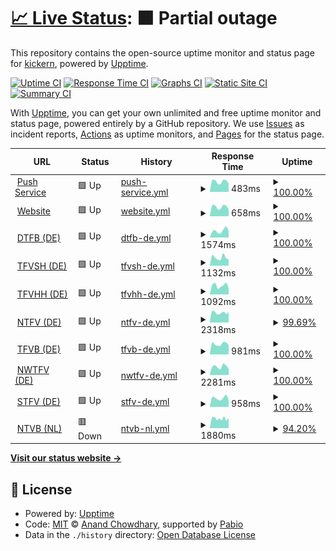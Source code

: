 # [📈 Live Status](https://status.kickern.app): <!--live status--> **🟧 Partial outage**

This repository contains the open-source uptime monitor and status page for [kickern](https://status.kickern.app), powered by [Upptime](https://github.com/upptime/upptime).

[![Uptime CI](https://github.com/kickern/status/workflows/Uptime%20CI/badge.svg)](https://github.com/kickern/status/actions?query=workflow%3A%22Uptime+CI%22)
[![Response Time CI](https://github.com/kickern/status/workflows/Response%20Time%20CI/badge.svg)](https://github.com/kickern/status/actions?query=workflow%3A%22Response+Time+CI%22)
[![Graphs CI](https://github.com/kickern/status/workflows/Graphs%20CI/badge.svg)](https://github.com/kickern/status/actions?query=workflow%3A%22Graphs+CI%22)
[![Static Site CI](https://github.com/kickern/status/workflows/Static%20Site%20CI/badge.svg)](https://github.com/kickern/status/actions?query=workflow%3A%22Static+Site+CI%22)
[![Summary CI](https://github.com/kickern/status/workflows/Summary%20CI/badge.svg)](https://github.com/kickern/status/actions?query=workflow%3A%22Summary+CI%22)

With [Upptime](https://upptime.js.org), you can get your own unlimited and free uptime monitor and status page, powered entirely by a GitHub repository. We use [Issues](https://github.com/kickern/status/issues) as incident reports, [Actions](https://github.com/kickern/status/actions) as uptime monitors, and [Pages](https://status.kickern.app) for the status page.

<!--start: status pages-->
<!-- This summary is generated by Upptime (https://github.com/upptime/upptime) -->
<!-- Do not edit this manually, your changes will be overwritten -->
<!-- prettier-ignore -->
| URL | Status | History | Response Time | Uptime |
| --- | ------ | ------- | ------------- | ------ |
| <img alt="" src="https://icons.duckduckgo.com/ip3/push.kickern.online.ico" height="13"> [Push Service](https://push.kickern.online/health) | 🟩 Up | [push-service.yml](https://github.com/kickern/status/commits/HEAD/history/push-service.yml) | <details><summary><img alt="Response time graph" src="./graphs/push-service/response-time-week.png" height="20"> 483ms</summary><br><a href="https://status.kickern.app/history/push-service"><img alt="Response time 458" src="https://img.shields.io/endpoint?url=https%3A%2F%2Fraw.githubusercontent.com%2Fkickern%2Fstatus%2FHEAD%2Fapi%2Fpush-service%2Fresponse-time.json"></a><br><a href="https://status.kickern.app/history/push-service"><img alt="24-hour response time 391" src="https://img.shields.io/endpoint?url=https%3A%2F%2Fraw.githubusercontent.com%2Fkickern%2Fstatus%2FHEAD%2Fapi%2Fpush-service%2Fresponse-time-day.json"></a><br><a href="https://status.kickern.app/history/push-service"><img alt="7-day response time 483" src="https://img.shields.io/endpoint?url=https%3A%2F%2Fraw.githubusercontent.com%2Fkickern%2Fstatus%2FHEAD%2Fapi%2Fpush-service%2Fresponse-time-week.json"></a><br><a href="https://status.kickern.app/history/push-service"><img alt="30-day response time 445" src="https://img.shields.io/endpoint?url=https%3A%2F%2Fraw.githubusercontent.com%2Fkickern%2Fstatus%2FHEAD%2Fapi%2Fpush-service%2Fresponse-time-month.json"></a><br><a href="https://status.kickern.app/history/push-service"><img alt="1-year response time 458" src="https://img.shields.io/endpoint?url=https%3A%2F%2Fraw.githubusercontent.com%2Fkickern%2Fstatus%2FHEAD%2Fapi%2Fpush-service%2Fresponse-time-year.json"></a></details> | <details><summary><a href="https://status.kickern.app/history/push-service">100.00%</a></summary><a href="https://status.kickern.app/history/push-service"><img alt="All-time uptime 99.70%" src="https://img.shields.io/endpoint?url=https%3A%2F%2Fraw.githubusercontent.com%2Fkickern%2Fstatus%2FHEAD%2Fapi%2Fpush-service%2Fuptime.json"></a><br><a href="https://status.kickern.app/history/push-service"><img alt="24-hour uptime 100.00%" src="https://img.shields.io/endpoint?url=https%3A%2F%2Fraw.githubusercontent.com%2Fkickern%2Fstatus%2FHEAD%2Fapi%2Fpush-service%2Fuptime-day.json"></a><br><a href="https://status.kickern.app/history/push-service"><img alt="7-day uptime 100.00%" src="https://img.shields.io/endpoint?url=https%3A%2F%2Fraw.githubusercontent.com%2Fkickern%2Fstatus%2FHEAD%2Fapi%2Fpush-service%2Fuptime-week.json"></a><br><a href="https://status.kickern.app/history/push-service"><img alt="30-day uptime 98.16%" src="https://img.shields.io/endpoint?url=https%3A%2F%2Fraw.githubusercontent.com%2Fkickern%2Fstatus%2FHEAD%2Fapi%2Fpush-service%2Fuptime-month.json"></a><br><a href="https://status.kickern.app/history/push-service"><img alt="1-year uptime 99.70%" src="https://img.shields.io/endpoint?url=https%3A%2F%2Fraw.githubusercontent.com%2Fkickern%2Fstatus%2FHEAD%2Fapi%2Fpush-service%2Fuptime-year.json"></a></details>
| <img alt="" src="https://icons.duckduckgo.com/ip3/kickern.app.ico" height="13"> [Website](https://kickern.app) | 🟩 Up | [website.yml](https://github.com/kickern/status/commits/HEAD/history/website.yml) | <details><summary><img alt="Response time graph" src="./graphs/website/response-time-week.png" height="20"> 658ms</summary><br><a href="https://status.kickern.app/history/website"><img alt="Response time 604" src="https://img.shields.io/endpoint?url=https%3A%2F%2Fraw.githubusercontent.com%2Fkickern%2Fstatus%2FHEAD%2Fapi%2Fwebsite%2Fresponse-time.json"></a><br><a href="https://status.kickern.app/history/website"><img alt="24-hour response time 491" src="https://img.shields.io/endpoint?url=https%3A%2F%2Fraw.githubusercontent.com%2Fkickern%2Fstatus%2FHEAD%2Fapi%2Fwebsite%2Fresponse-time-day.json"></a><br><a href="https://status.kickern.app/history/website"><img alt="7-day response time 658" src="https://img.shields.io/endpoint?url=https%3A%2F%2Fraw.githubusercontent.com%2Fkickern%2Fstatus%2FHEAD%2Fapi%2Fwebsite%2Fresponse-time-week.json"></a><br><a href="https://status.kickern.app/history/website"><img alt="30-day response time 602" src="https://img.shields.io/endpoint?url=https%3A%2F%2Fraw.githubusercontent.com%2Fkickern%2Fstatus%2FHEAD%2Fapi%2Fwebsite%2Fresponse-time-month.json"></a><br><a href="https://status.kickern.app/history/website"><img alt="1-year response time 604" src="https://img.shields.io/endpoint?url=https%3A%2F%2Fraw.githubusercontent.com%2Fkickern%2Fstatus%2FHEAD%2Fapi%2Fwebsite%2Fresponse-time-year.json"></a></details> | <details><summary><a href="https://status.kickern.app/history/website">100.00%</a></summary><a href="https://status.kickern.app/history/website"><img alt="All-time uptime 99.89%" src="https://img.shields.io/endpoint?url=https%3A%2F%2Fraw.githubusercontent.com%2Fkickern%2Fstatus%2FHEAD%2Fapi%2Fwebsite%2Fuptime.json"></a><br><a href="https://status.kickern.app/history/website"><img alt="24-hour uptime 100.00%" src="https://img.shields.io/endpoint?url=https%3A%2F%2Fraw.githubusercontent.com%2Fkickern%2Fstatus%2FHEAD%2Fapi%2Fwebsite%2Fuptime-day.json"></a><br><a href="https://status.kickern.app/history/website"><img alt="7-day uptime 100.00%" src="https://img.shields.io/endpoint?url=https%3A%2F%2Fraw.githubusercontent.com%2Fkickern%2Fstatus%2FHEAD%2Fapi%2Fwebsite%2Fuptime-week.json"></a><br><a href="https://status.kickern.app/history/website"><img alt="30-day uptime 99.34%" src="https://img.shields.io/endpoint?url=https%3A%2F%2Fraw.githubusercontent.com%2Fkickern%2Fstatus%2FHEAD%2Fapi%2Fwebsite%2Fuptime-month.json"></a><br><a href="https://status.kickern.app/history/website"><img alt="1-year uptime 99.89%" src="https://img.shields.io/endpoint?url=https%3A%2F%2Fraw.githubusercontent.com%2Fkickern%2Fstatus%2FHEAD%2Fapi%2Fwebsite%2Fuptime-year.json"></a></details>
| <img alt="" src="https://icons.duckduckgo.com/ip3/dtfb.de.ico" height="13"> [DTFB (DE)](https://dtfb.de) | 🟩 Up | [dtfb-de.yml](https://github.com/kickern/status/commits/HEAD/history/dtfb-de.yml) | <details><summary><img alt="Response time graph" src="./graphs/dtfb-de/response-time-week.png" height="20"> 1574ms</summary><br><a href="https://status.kickern.app/history/dtfb-de"><img alt="Response time 1232" src="https://img.shields.io/endpoint?url=https%3A%2F%2Fraw.githubusercontent.com%2Fkickern%2Fstatus%2FHEAD%2Fapi%2Fdtfb-de%2Fresponse-time.json"></a><br><a href="https://status.kickern.app/history/dtfb-de"><img alt="24-hour response time 1531" src="https://img.shields.io/endpoint?url=https%3A%2F%2Fraw.githubusercontent.com%2Fkickern%2Fstatus%2FHEAD%2Fapi%2Fdtfb-de%2Fresponse-time-day.json"></a><br><a href="https://status.kickern.app/history/dtfb-de"><img alt="7-day response time 1574" src="https://img.shields.io/endpoint?url=https%3A%2F%2Fraw.githubusercontent.com%2Fkickern%2Fstatus%2FHEAD%2Fapi%2Fdtfb-de%2Fresponse-time-week.json"></a><br><a href="https://status.kickern.app/history/dtfb-de"><img alt="30-day response time 1252" src="https://img.shields.io/endpoint?url=https%3A%2F%2Fraw.githubusercontent.com%2Fkickern%2Fstatus%2FHEAD%2Fapi%2Fdtfb-de%2Fresponse-time-month.json"></a><br><a href="https://status.kickern.app/history/dtfb-de"><img alt="1-year response time 1232" src="https://img.shields.io/endpoint?url=https%3A%2F%2Fraw.githubusercontent.com%2Fkickern%2Fstatus%2FHEAD%2Fapi%2Fdtfb-de%2Fresponse-time-year.json"></a></details> | <details><summary><a href="https://status.kickern.app/history/dtfb-de">100.00%</a></summary><a href="https://status.kickern.app/history/dtfb-de"><img alt="All-time uptime 99.99%" src="https://img.shields.io/endpoint?url=https%3A%2F%2Fraw.githubusercontent.com%2Fkickern%2Fstatus%2FHEAD%2Fapi%2Fdtfb-de%2Fuptime.json"></a><br><a href="https://status.kickern.app/history/dtfb-de"><img alt="24-hour uptime 100.00%" src="https://img.shields.io/endpoint?url=https%3A%2F%2Fraw.githubusercontent.com%2Fkickern%2Fstatus%2FHEAD%2Fapi%2Fdtfb-de%2Fuptime-day.json"></a><br><a href="https://status.kickern.app/history/dtfb-de"><img alt="7-day uptime 100.00%" src="https://img.shields.io/endpoint?url=https%3A%2F%2Fraw.githubusercontent.com%2Fkickern%2Fstatus%2FHEAD%2Fapi%2Fdtfb-de%2Fuptime-week.json"></a><br><a href="https://status.kickern.app/history/dtfb-de"><img alt="30-day uptime 99.93%" src="https://img.shields.io/endpoint?url=https%3A%2F%2Fraw.githubusercontent.com%2Fkickern%2Fstatus%2FHEAD%2Fapi%2Fdtfb-de%2Fuptime-month.json"></a><br><a href="https://status.kickern.app/history/dtfb-de"><img alt="1-year uptime 99.99%" src="https://img.shields.io/endpoint?url=https%3A%2F%2Fraw.githubusercontent.com%2Fkickern%2Fstatus%2FHEAD%2Fapi%2Fdtfb-de%2Fuptime-year.json"></a></details>
| <img alt="" src="https://icons.duckduckgo.com/ip3/tfvsh.de.ico" height="13"> [TFVSH (DE)](https://tfvsh.de) | 🟩 Up | [tfvsh-de.yml](https://github.com/kickern/status/commits/HEAD/history/tfvsh-de.yml) | <details><summary><img alt="Response time graph" src="./graphs/tfvsh-de/response-time-week.png" height="20"> 1132ms</summary><br><a href="https://status.kickern.app/history/tfvsh-de"><img alt="Response time 1116" src="https://img.shields.io/endpoint?url=https%3A%2F%2Fraw.githubusercontent.com%2Fkickern%2Fstatus%2FHEAD%2Fapi%2Ftfvsh-de%2Fresponse-time.json"></a><br><a href="https://status.kickern.app/history/tfvsh-de"><img alt="24-hour response time 901" src="https://img.shields.io/endpoint?url=https%3A%2F%2Fraw.githubusercontent.com%2Fkickern%2Fstatus%2FHEAD%2Fapi%2Ftfvsh-de%2Fresponse-time-day.json"></a><br><a href="https://status.kickern.app/history/tfvsh-de"><img alt="7-day response time 1132" src="https://img.shields.io/endpoint?url=https%3A%2F%2Fraw.githubusercontent.com%2Fkickern%2Fstatus%2FHEAD%2Fapi%2Ftfvsh-de%2Fresponse-time-week.json"></a><br><a href="https://status.kickern.app/history/tfvsh-de"><img alt="30-day response time 1127" src="https://img.shields.io/endpoint?url=https%3A%2F%2Fraw.githubusercontent.com%2Fkickern%2Fstatus%2FHEAD%2Fapi%2Ftfvsh-de%2Fresponse-time-month.json"></a><br><a href="https://status.kickern.app/history/tfvsh-de"><img alt="1-year response time 1116" src="https://img.shields.io/endpoint?url=https%3A%2F%2Fraw.githubusercontent.com%2Fkickern%2Fstatus%2FHEAD%2Fapi%2Ftfvsh-de%2Fresponse-time-year.json"></a></details> | <details><summary><a href="https://status.kickern.app/history/tfvsh-de">100.00%</a></summary><a href="https://status.kickern.app/history/tfvsh-de"><img alt="All-time uptime 99.68%" src="https://img.shields.io/endpoint?url=https%3A%2F%2Fraw.githubusercontent.com%2Fkickern%2Fstatus%2FHEAD%2Fapi%2Ftfvsh-de%2Fuptime.json"></a><br><a href="https://status.kickern.app/history/tfvsh-de"><img alt="24-hour uptime 100.00%" src="https://img.shields.io/endpoint?url=https%3A%2F%2Fraw.githubusercontent.com%2Fkickern%2Fstatus%2FHEAD%2Fapi%2Ftfvsh-de%2Fuptime-day.json"></a><br><a href="https://status.kickern.app/history/tfvsh-de"><img alt="7-day uptime 100.00%" src="https://img.shields.io/endpoint?url=https%3A%2F%2Fraw.githubusercontent.com%2Fkickern%2Fstatus%2FHEAD%2Fapi%2Ftfvsh-de%2Fuptime-week.json"></a><br><a href="https://status.kickern.app/history/tfvsh-de"><img alt="30-day uptime 99.93%" src="https://img.shields.io/endpoint?url=https%3A%2F%2Fraw.githubusercontent.com%2Fkickern%2Fstatus%2FHEAD%2Fapi%2Ftfvsh-de%2Fuptime-month.json"></a><br><a href="https://status.kickern.app/history/tfvsh-de"><img alt="1-year uptime 99.68%" src="https://img.shields.io/endpoint?url=https%3A%2F%2Fraw.githubusercontent.com%2Fkickern%2Fstatus%2FHEAD%2Fapi%2Ftfvsh-de%2Fuptime-year.json"></a></details>
| <img alt="" src="https://icons.duckduckgo.com/ip3/kickern-hamburg.de.ico" height="13"> [TFVHH (DE)](https://kickern-hamburg.de) | 🟩 Up | [tfvhh-de.yml](https://github.com/kickern/status/commits/HEAD/history/tfvhh-de.yml) | <details><summary><img alt="Response time graph" src="./graphs/tfvhh-de/response-time-week.png" height="20"> 1092ms</summary><br><a href="https://status.kickern.app/history/tfvhh-de"><img alt="Response time 1929" src="https://img.shields.io/endpoint?url=https%3A%2F%2Fraw.githubusercontent.com%2Fkickern%2Fstatus%2FHEAD%2Fapi%2Ftfvhh-de%2Fresponse-time.json"></a><br><a href="https://status.kickern.app/history/tfvhh-de"><img alt="24-hour response time 791" src="https://img.shields.io/endpoint?url=https%3A%2F%2Fraw.githubusercontent.com%2Fkickern%2Fstatus%2FHEAD%2Fapi%2Ftfvhh-de%2Fresponse-time-day.json"></a><br><a href="https://status.kickern.app/history/tfvhh-de"><img alt="7-day response time 1092" src="https://img.shields.io/endpoint?url=https%3A%2F%2Fraw.githubusercontent.com%2Fkickern%2Fstatus%2FHEAD%2Fapi%2Ftfvhh-de%2Fresponse-time-week.json"></a><br><a href="https://status.kickern.app/history/tfvhh-de"><img alt="30-day response time 1045" src="https://img.shields.io/endpoint?url=https%3A%2F%2Fraw.githubusercontent.com%2Fkickern%2Fstatus%2FHEAD%2Fapi%2Ftfvhh-de%2Fresponse-time-month.json"></a><br><a href="https://status.kickern.app/history/tfvhh-de"><img alt="1-year response time 1929" src="https://img.shields.io/endpoint?url=https%3A%2F%2Fraw.githubusercontent.com%2Fkickern%2Fstatus%2FHEAD%2Fapi%2Ftfvhh-de%2Fresponse-time-year.json"></a></details> | <details><summary><a href="https://status.kickern.app/history/tfvhh-de">100.00%</a></summary><a href="https://status.kickern.app/history/tfvhh-de"><img alt="All-time uptime 99.30%" src="https://img.shields.io/endpoint?url=https%3A%2F%2Fraw.githubusercontent.com%2Fkickern%2Fstatus%2FHEAD%2Fapi%2Ftfvhh-de%2Fuptime.json"></a><br><a href="https://status.kickern.app/history/tfvhh-de"><img alt="24-hour uptime 100.00%" src="https://img.shields.io/endpoint?url=https%3A%2F%2Fraw.githubusercontent.com%2Fkickern%2Fstatus%2FHEAD%2Fapi%2Ftfvhh-de%2Fuptime-day.json"></a><br><a href="https://status.kickern.app/history/tfvhh-de"><img alt="7-day uptime 100.00%" src="https://img.shields.io/endpoint?url=https%3A%2F%2Fraw.githubusercontent.com%2Fkickern%2Fstatus%2FHEAD%2Fapi%2Ftfvhh-de%2Fuptime-week.json"></a><br><a href="https://status.kickern.app/history/tfvhh-de"><img alt="30-day uptime 99.93%" src="https://img.shields.io/endpoint?url=https%3A%2F%2Fraw.githubusercontent.com%2Fkickern%2Fstatus%2FHEAD%2Fapi%2Ftfvhh-de%2Fuptime-month.json"></a><br><a href="https://status.kickern.app/history/tfvhh-de"><img alt="1-year uptime 99.30%" src="https://img.shields.io/endpoint?url=https%3A%2F%2Fraw.githubusercontent.com%2Fkickern%2Fstatus%2FHEAD%2Fapi%2Ftfvhh-de%2Fuptime-year.json"></a></details>
| <img alt="" src="https://icons.duckduckgo.com/ip3/ntfv.de.ico" height="13"> [NTFV (DE)](https://ntfv.de) | 🟩 Up | [ntfv-de.yml](https://github.com/kickern/status/commits/HEAD/history/ntfv-de.yml) | <details><summary><img alt="Response time graph" src="./graphs/ntfv-de/response-time-week.png" height="20"> 2318ms</summary><br><a href="https://status.kickern.app/history/ntfv-de"><img alt="Response time 2412" src="https://img.shields.io/endpoint?url=https%3A%2F%2Fraw.githubusercontent.com%2Fkickern%2Fstatus%2FHEAD%2Fapi%2Fntfv-de%2Fresponse-time.json"></a><br><a href="https://status.kickern.app/history/ntfv-de"><img alt="24-hour response time 2221" src="https://img.shields.io/endpoint?url=https%3A%2F%2Fraw.githubusercontent.com%2Fkickern%2Fstatus%2FHEAD%2Fapi%2Fntfv-de%2Fresponse-time-day.json"></a><br><a href="https://status.kickern.app/history/ntfv-de"><img alt="7-day response time 2318" src="https://img.shields.io/endpoint?url=https%3A%2F%2Fraw.githubusercontent.com%2Fkickern%2Fstatus%2FHEAD%2Fapi%2Fntfv-de%2Fresponse-time-week.json"></a><br><a href="https://status.kickern.app/history/ntfv-de"><img alt="30-day response time 2294" src="https://img.shields.io/endpoint?url=https%3A%2F%2Fraw.githubusercontent.com%2Fkickern%2Fstatus%2FHEAD%2Fapi%2Fntfv-de%2Fresponse-time-month.json"></a><br><a href="https://status.kickern.app/history/ntfv-de"><img alt="1-year response time 2412" src="https://img.shields.io/endpoint?url=https%3A%2F%2Fraw.githubusercontent.com%2Fkickern%2Fstatus%2FHEAD%2Fapi%2Fntfv-de%2Fresponse-time-year.json"></a></details> | <details><summary><a href="https://status.kickern.app/history/ntfv-de">99.69%</a></summary><a href="https://status.kickern.app/history/ntfv-de"><img alt="All-time uptime 99.87%" src="https://img.shields.io/endpoint?url=https%3A%2F%2Fraw.githubusercontent.com%2Fkickern%2Fstatus%2FHEAD%2Fapi%2Fntfv-de%2Fuptime.json"></a><br><a href="https://status.kickern.app/history/ntfv-de"><img alt="24-hour uptime 97.84%" src="https://img.shields.io/endpoint?url=https%3A%2F%2Fraw.githubusercontent.com%2Fkickern%2Fstatus%2FHEAD%2Fapi%2Fntfv-de%2Fuptime-day.json"></a><br><a href="https://status.kickern.app/history/ntfv-de"><img alt="7-day uptime 99.69%" src="https://img.shields.io/endpoint?url=https%3A%2F%2Fraw.githubusercontent.com%2Fkickern%2Fstatus%2FHEAD%2Fapi%2Fntfv-de%2Fuptime-week.json"></a><br><a href="https://status.kickern.app/history/ntfv-de"><img alt="30-day uptime 99.88%" src="https://img.shields.io/endpoint?url=https%3A%2F%2Fraw.githubusercontent.com%2Fkickern%2Fstatus%2FHEAD%2Fapi%2Fntfv-de%2Fuptime-month.json"></a><br><a href="https://status.kickern.app/history/ntfv-de"><img alt="1-year uptime 99.87%" src="https://img.shields.io/endpoint?url=https%3A%2F%2Fraw.githubusercontent.com%2Fkickern%2Fstatus%2FHEAD%2Fapi%2Fntfv-de%2Fuptime-year.json"></a></details>
| <img alt="" src="https://icons.duckduckgo.com/ip3/tfvb.de.ico" height="13"> [TFVB (DE)](https://tfvb.de/) | 🟩 Up | [tfvb-de.yml](https://github.com/kickern/status/commits/HEAD/history/tfvb-de.yml) | <details><summary><img alt="Response time graph" src="./graphs/tfvb-de/response-time-week.png" height="20"> 981ms</summary><br><a href="https://status.kickern.app/history/tfvb-de"><img alt="Response time 941" src="https://img.shields.io/endpoint?url=https%3A%2F%2Fraw.githubusercontent.com%2Fkickern%2Fstatus%2FHEAD%2Fapi%2Ftfvb-de%2Fresponse-time.json"></a><br><a href="https://status.kickern.app/history/tfvb-de"><img alt="24-hour response time 871" src="https://img.shields.io/endpoint?url=https%3A%2F%2Fraw.githubusercontent.com%2Fkickern%2Fstatus%2FHEAD%2Fapi%2Ftfvb-de%2Fresponse-time-day.json"></a><br><a href="https://status.kickern.app/history/tfvb-de"><img alt="7-day response time 981" src="https://img.shields.io/endpoint?url=https%3A%2F%2Fraw.githubusercontent.com%2Fkickern%2Fstatus%2FHEAD%2Fapi%2Ftfvb-de%2Fresponse-time-week.json"></a><br><a href="https://status.kickern.app/history/tfvb-de"><img alt="30-day response time 957" src="https://img.shields.io/endpoint?url=https%3A%2F%2Fraw.githubusercontent.com%2Fkickern%2Fstatus%2FHEAD%2Fapi%2Ftfvb-de%2Fresponse-time-month.json"></a><br><a href="https://status.kickern.app/history/tfvb-de"><img alt="1-year response time 941" src="https://img.shields.io/endpoint?url=https%3A%2F%2Fraw.githubusercontent.com%2Fkickern%2Fstatus%2FHEAD%2Fapi%2Ftfvb-de%2Fresponse-time-year.json"></a></details> | <details><summary><a href="https://status.kickern.app/history/tfvb-de">100.00%</a></summary><a href="https://status.kickern.app/history/tfvb-de"><img alt="All-time uptime 99.99%" src="https://img.shields.io/endpoint?url=https%3A%2F%2Fraw.githubusercontent.com%2Fkickern%2Fstatus%2FHEAD%2Fapi%2Ftfvb-de%2Fuptime.json"></a><br><a href="https://status.kickern.app/history/tfvb-de"><img alt="24-hour uptime 100.00%" src="https://img.shields.io/endpoint?url=https%3A%2F%2Fraw.githubusercontent.com%2Fkickern%2Fstatus%2FHEAD%2Fapi%2Ftfvb-de%2Fuptime-day.json"></a><br><a href="https://status.kickern.app/history/tfvb-de"><img alt="7-day uptime 100.00%" src="https://img.shields.io/endpoint?url=https%3A%2F%2Fraw.githubusercontent.com%2Fkickern%2Fstatus%2FHEAD%2Fapi%2Ftfvb-de%2Fuptime-week.json"></a><br><a href="https://status.kickern.app/history/tfvb-de"><img alt="30-day uptime 100.00%" src="https://img.shields.io/endpoint?url=https%3A%2F%2Fraw.githubusercontent.com%2Fkickern%2Fstatus%2FHEAD%2Fapi%2Ftfvb-de%2Fuptime-month.json"></a><br><a href="https://status.kickern.app/history/tfvb-de"><img alt="1-year uptime 99.99%" src="https://img.shields.io/endpoint?url=https%3A%2F%2Fraw.githubusercontent.com%2Fkickern%2Fstatus%2FHEAD%2Fapi%2Ftfvb-de%2Fuptime-year.json"></a></details>
| <img alt="" src="https://icons.duckduckgo.com/ip3/nwtfv.com.ico" height="13"> [NWTFV (DE)](https://nwtfv.com) | 🟩 Up | [nwtfv-de.yml](https://github.com/kickern/status/commits/HEAD/history/nwtfv-de.yml) | <details><summary><img alt="Response time graph" src="./graphs/nwtfv-de/response-time-week.png" height="20"> 2281ms</summary><br><a href="https://status.kickern.app/history/nwtfv-de"><img alt="Response time 2250" src="https://img.shields.io/endpoint?url=https%3A%2F%2Fraw.githubusercontent.com%2Fkickern%2Fstatus%2FHEAD%2Fapi%2Fnwtfv-de%2Fresponse-time.json"></a><br><a href="https://status.kickern.app/history/nwtfv-de"><img alt="24-hour response time 1722" src="https://img.shields.io/endpoint?url=https%3A%2F%2Fraw.githubusercontent.com%2Fkickern%2Fstatus%2FHEAD%2Fapi%2Fnwtfv-de%2Fresponse-time-day.json"></a><br><a href="https://status.kickern.app/history/nwtfv-de"><img alt="7-day response time 2281" src="https://img.shields.io/endpoint?url=https%3A%2F%2Fraw.githubusercontent.com%2Fkickern%2Fstatus%2FHEAD%2Fapi%2Fnwtfv-de%2Fresponse-time-week.json"></a><br><a href="https://status.kickern.app/history/nwtfv-de"><img alt="30-day response time 1996" src="https://img.shields.io/endpoint?url=https%3A%2F%2Fraw.githubusercontent.com%2Fkickern%2Fstatus%2FHEAD%2Fapi%2Fnwtfv-de%2Fresponse-time-month.json"></a><br><a href="https://status.kickern.app/history/nwtfv-de"><img alt="1-year response time 2250" src="https://img.shields.io/endpoint?url=https%3A%2F%2Fraw.githubusercontent.com%2Fkickern%2Fstatus%2FHEAD%2Fapi%2Fnwtfv-de%2Fresponse-time-year.json"></a></details> | <details><summary><a href="https://status.kickern.app/history/nwtfv-de">100.00%</a></summary><a href="https://status.kickern.app/history/nwtfv-de"><img alt="All-time uptime 98.62%" src="https://img.shields.io/endpoint?url=https%3A%2F%2Fraw.githubusercontent.com%2Fkickern%2Fstatus%2FHEAD%2Fapi%2Fnwtfv-de%2Fuptime.json"></a><br><a href="https://status.kickern.app/history/nwtfv-de"><img alt="24-hour uptime 100.00%" src="https://img.shields.io/endpoint?url=https%3A%2F%2Fraw.githubusercontent.com%2Fkickern%2Fstatus%2FHEAD%2Fapi%2Fnwtfv-de%2Fuptime-day.json"></a><br><a href="https://status.kickern.app/history/nwtfv-de"><img alt="7-day uptime 100.00%" src="https://img.shields.io/endpoint?url=https%3A%2F%2Fraw.githubusercontent.com%2Fkickern%2Fstatus%2FHEAD%2Fapi%2Fnwtfv-de%2Fuptime-week.json"></a><br><a href="https://status.kickern.app/history/nwtfv-de"><img alt="30-day uptime 99.93%" src="https://img.shields.io/endpoint?url=https%3A%2F%2Fraw.githubusercontent.com%2Fkickern%2Fstatus%2FHEAD%2Fapi%2Fnwtfv-de%2Fuptime-month.json"></a><br><a href="https://status.kickern.app/history/nwtfv-de"><img alt="1-year uptime 98.62%" src="https://img.shields.io/endpoint?url=https%3A%2F%2Fraw.githubusercontent.com%2Fkickern%2Fstatus%2FHEAD%2Fapi%2Fnwtfv-de%2Fuptime-year.json"></a></details>
| <img alt="" src="https://icons.duckduckgo.com/ip3/stfv.de.ico" height="13"> [STFV (DE)](https://stfv.de) | 🟩 Up | [stfv-de.yml](https://github.com/kickern/status/commits/HEAD/history/stfv-de.yml) | <details><summary><img alt="Response time graph" src="./graphs/stfv-de/response-time-week.png" height="20"> 958ms</summary><br><a href="https://status.kickern.app/history/stfv-de"><img alt="Response time 898" src="https://img.shields.io/endpoint?url=https%3A%2F%2Fraw.githubusercontent.com%2Fkickern%2Fstatus%2FHEAD%2Fapi%2Fstfv-de%2Fresponse-time.json"></a><br><a href="https://status.kickern.app/history/stfv-de"><img alt="24-hour response time 772" src="https://img.shields.io/endpoint?url=https%3A%2F%2Fraw.githubusercontent.com%2Fkickern%2Fstatus%2FHEAD%2Fapi%2Fstfv-de%2Fresponse-time-day.json"></a><br><a href="https://status.kickern.app/history/stfv-de"><img alt="7-day response time 958" src="https://img.shields.io/endpoint?url=https%3A%2F%2Fraw.githubusercontent.com%2Fkickern%2Fstatus%2FHEAD%2Fapi%2Fstfv-de%2Fresponse-time-week.json"></a><br><a href="https://status.kickern.app/history/stfv-de"><img alt="30-day response time 887" src="https://img.shields.io/endpoint?url=https%3A%2F%2Fraw.githubusercontent.com%2Fkickern%2Fstatus%2FHEAD%2Fapi%2Fstfv-de%2Fresponse-time-month.json"></a><br><a href="https://status.kickern.app/history/stfv-de"><img alt="1-year response time 898" src="https://img.shields.io/endpoint?url=https%3A%2F%2Fraw.githubusercontent.com%2Fkickern%2Fstatus%2FHEAD%2Fapi%2Fstfv-de%2Fresponse-time-year.json"></a></details> | <details><summary><a href="https://status.kickern.app/history/stfv-de">100.00%</a></summary><a href="https://status.kickern.app/history/stfv-de"><img alt="All-time uptime 99.98%" src="https://img.shields.io/endpoint?url=https%3A%2F%2Fraw.githubusercontent.com%2Fkickern%2Fstatus%2FHEAD%2Fapi%2Fstfv-de%2Fuptime.json"></a><br><a href="https://status.kickern.app/history/stfv-de"><img alt="24-hour uptime 100.00%" src="https://img.shields.io/endpoint?url=https%3A%2F%2Fraw.githubusercontent.com%2Fkickern%2Fstatus%2FHEAD%2Fapi%2Fstfv-de%2Fuptime-day.json"></a><br><a href="https://status.kickern.app/history/stfv-de"><img alt="7-day uptime 100.00%" src="https://img.shields.io/endpoint?url=https%3A%2F%2Fraw.githubusercontent.com%2Fkickern%2Fstatus%2FHEAD%2Fapi%2Fstfv-de%2Fuptime-week.json"></a><br><a href="https://status.kickern.app/history/stfv-de"><img alt="30-day uptime 99.93%" src="https://img.shields.io/endpoint?url=https%3A%2F%2Fraw.githubusercontent.com%2Fkickern%2Fstatus%2FHEAD%2Fapi%2Fstfv-de%2Fuptime-month.json"></a><br><a href="https://status.kickern.app/history/stfv-de"><img alt="1-year uptime 99.98%" src="https://img.shields.io/endpoint?url=https%3A%2F%2Fraw.githubusercontent.com%2Fkickern%2Fstatus%2FHEAD%2Fapi%2Fstfv-de%2Fuptime-year.json"></a></details>
| <img alt="" src="https://icons.duckduckgo.com/ip3/tafelvoetbal.nl.ico" height="13"> [NTVB (NL)](https://tafelvoetbal.nl) | 🟥 Down | [ntvb-nl.yml](https://github.com/kickern/status/commits/HEAD/history/ntvb-nl.yml) | <details><summary><img alt="Response time graph" src="./graphs/ntvb-nl/response-time-week.png" height="20"> 1880ms</summary><br><a href="https://status.kickern.app/history/ntvb-nl"><img alt="Response time 2786" src="https://img.shields.io/endpoint?url=https%3A%2F%2Fraw.githubusercontent.com%2Fkickern%2Fstatus%2FHEAD%2Fapi%2Fntvb-nl%2Fresponse-time.json"></a><br><a href="https://status.kickern.app/history/ntvb-nl"><img alt="24-hour response time 0" src="https://img.shields.io/endpoint?url=https%3A%2F%2Fraw.githubusercontent.com%2Fkickern%2Fstatus%2FHEAD%2Fapi%2Fntvb-nl%2Fresponse-time-day.json"></a><br><a href="https://status.kickern.app/history/ntvb-nl"><img alt="7-day response time 1880" src="https://img.shields.io/endpoint?url=https%3A%2F%2Fraw.githubusercontent.com%2Fkickern%2Fstatus%2FHEAD%2Fapi%2Fntvb-nl%2Fresponse-time-week.json"></a><br><a href="https://status.kickern.app/history/ntvb-nl"><img alt="30-day response time 4121" src="https://img.shields.io/endpoint?url=https%3A%2F%2Fraw.githubusercontent.com%2Fkickern%2Fstatus%2FHEAD%2Fapi%2Fntvb-nl%2Fresponse-time-month.json"></a><br><a href="https://status.kickern.app/history/ntvb-nl"><img alt="1-year response time 2786" src="https://img.shields.io/endpoint?url=https%3A%2F%2Fraw.githubusercontent.com%2Fkickern%2Fstatus%2FHEAD%2Fapi%2Fntvb-nl%2Fresponse-time-year.json"></a></details> | <details><summary><a href="https://status.kickern.app/history/ntvb-nl">94.20%</a></summary><a href="https://status.kickern.app/history/ntvb-nl"><img alt="All-time uptime 99.58%" src="https://img.shields.io/endpoint?url=https%3A%2F%2Fraw.githubusercontent.com%2Fkickern%2Fstatus%2FHEAD%2Fapi%2Fntvb-nl%2Fuptime.json"></a><br><a href="https://status.kickern.app/history/ntvb-nl"><img alt="24-hour uptime 61.16%" src="https://img.shields.io/endpoint?url=https%3A%2F%2Fraw.githubusercontent.com%2Fkickern%2Fstatus%2FHEAD%2Fapi%2Fntvb-nl%2Fuptime-day.json"></a><br><a href="https://status.kickern.app/history/ntvb-nl"><img alt="7-day uptime 94.20%" src="https://img.shields.io/endpoint?url=https%3A%2F%2Fraw.githubusercontent.com%2Fkickern%2Fstatus%2FHEAD%2Fapi%2Fntvb-nl%2Fuptime-week.json"></a><br><a href="https://status.kickern.app/history/ntvb-nl"><img alt="30-day uptime 98.62%" src="https://img.shields.io/endpoint?url=https%3A%2F%2Fraw.githubusercontent.com%2Fkickern%2Fstatus%2FHEAD%2Fapi%2Fntvb-nl%2Fuptime-month.json"></a><br><a href="https://status.kickern.app/history/ntvb-nl"><img alt="1-year uptime 99.58%" src="https://img.shields.io/endpoint?url=https%3A%2F%2Fraw.githubusercontent.com%2Fkickern%2Fstatus%2FHEAD%2Fapi%2Fntvb-nl%2Fuptime-year.json"></a></details>

<!--end: status pages-->

[**Visit our status website →**](https://status.kickern.app)

## 📄 License

- Powered by: [Upptime](https://github.com/upptime/upptime)
- Code: [MIT](./LICENSE) © [Anand Chowdhary](https://anandchowdhary.com), supported by [Pabio](https://pabio.com)
- Data in the `./history` directory: [Open Database License](https://opendatacommons.org/licenses/odbl/1-0/)
